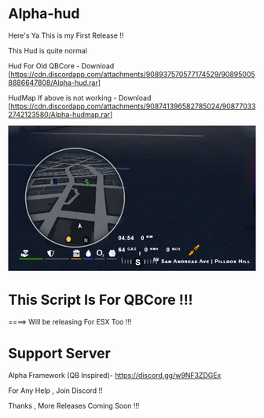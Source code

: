# Alpha-hud

Here's Ya This is my First Release !! 

This Hud is quite normal 

Hud For Old QBCore - Download [https://cdn.discordapp.com/attachments/908937570577174529/908950058886647808/Alpha-hud.rar]


HudMap If above is not working - Download [https://cdn.discordapp.com/attachments/908741396582785024/908770332742123580/Alpha-hudmap.rar]

![](Alpha-hud/html/preview.png)

# This Script Is For QBCore !!!

====> Will be releasing For ESX Too !!!


# Support Server
Alpha Framework (QB Inspired)- https://discord.gg/w9NF3ZDGEx 

For Any Help , Join Discord !!


Thanks , More Releases Coming Soon !!!
